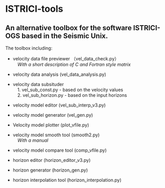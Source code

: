 # ISTRICI-tools

## An alternative toolbox for the software ISTRICI-OGS based in the Seismic Unix.
The toolbox including:  

- velocity data file previewer （vel_data_check.py）  
&ensp;&ensp;*With a short description of C and Fortran style matrix*

- velocity data analysis (vel_data_analysis.py)
 
- velocity data subsituder  
&ensp;&ensp;1. vel_sub_const.py - based on the velocity values  
&ensp;&ensp;2. vel_sub_horizon.py - based on the input horizons

- velocity model editor (vel_sub_interp_v3.py)
 
- velocity model generator (vel_gen.py)

- Velocity model plotter (plot_vfile.py) 

- velocity model smooth tool (smooth2.py)  
&ensp;&ensp;*With a manual*
- velocity model compare tool (comp_vfile.py)

- horizon editor (horizon_editor_v3.py)
  
- horizon generator (horizon_gen.py)

- horizon interpolation tool (horizon_interpolation.py)
